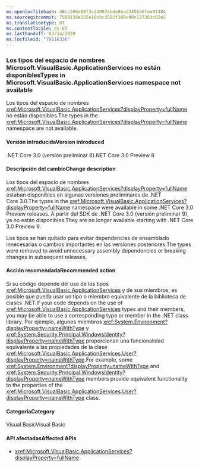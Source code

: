 ```yaml
---
ms.openlocfilehash: d8cc506d60f3c24087ebde8ead345656fea0f484
ms.sourcegitcommit: 7588136e355e10cbc2582f389c90c127363c02a5
ms.translationtype: HT
ms.contentlocale: es-ES
ms.lasthandoff: 03/14/2020
ms.locfileid: "76116336"
---
```

### <a name="types-in-microsoftvisualbasicapplicationservices-namespace-not-available"></a><span data-ttu-id="5ee9e-101">Los tipos del espacio de nombres Microsoft.VisualBasic.ApplicationServices no están disponibles</span><span class="sxs-lookup"><span data-stu-id="5ee9e-101">Types in Microsoft.VisualBasic.ApplicationServices namespace not available</span></span>

<span data-ttu-id="5ee9e-102">Los tipos del espacio de nombres <xref:Microsoft.VisualBasic.ApplicationServices?displayProperty=fullName> no están disponibles.</span><span class="sxs-lookup"><span data-stu-id="5ee9e-102">The types in the <xref:Microsoft.VisualBasic.ApplicationServices?displayProperty=fullName> namespace are not available.</span></span>

#### <a name="version-introduced"></a><span data-ttu-id="5ee9e-103">Versión introducida</span><span class="sxs-lookup"><span data-stu-id="5ee9e-103">Version introduced</span></span>

<span data-ttu-id="5ee9e-104">.NET Core 3.0 (versión preliminar 8)</span><span class="sxs-lookup"><span data-stu-id="5ee9e-104">.NET Core 3.0 Preview 8</span></span>

#### <a name="change-description"></a><span data-ttu-id="5ee9e-105">Descripción del cambio</span><span class="sxs-lookup"><span data-stu-id="5ee9e-105">Change description</span></span>

<span data-ttu-id="5ee9e-106">Los tipos del espacio de nombres <xref:Microsoft.VisualBasic.ApplicationServices?displayProperty=fullName> estaban disponibles en algunas versiones preliminares de .NET Core 3.0.</span><span class="sxs-lookup"><span data-stu-id="5ee9e-106">The types in the <xref:Microsoft.VisualBasic.ApplicationServices?displayProperty=fullName> namespace were available in some .NET Core 3.0 Preview releases.</span></span> <span data-ttu-id="5ee9e-107">A partir del SDK de .NET Core 3.0 (versión preliminar 9), ya no están disponibles.</span><span class="sxs-lookup"><span data-stu-id="5ee9e-107">They are no longer available starting with .NET Core 3.0 Preview 9.</span></span>

<span data-ttu-id="5ee9e-108">Los tipos se han quitado para evitar dependencias de ensamblado innecesarias o cambios importantes en las versiones posteriores.</span><span class="sxs-lookup"><span data-stu-id="5ee9e-108">The types were removed to avoid unnecessary assembly dependencies or breaking changes in subsequent releases.</span></span>

#### <a name="recommended-action"></a><span data-ttu-id="5ee9e-109">Acción recomendada</span><span class="sxs-lookup"><span data-stu-id="5ee9e-109">Recommended action</span></span>

<span data-ttu-id="5ee9e-110">Si su código depende del uso de los tipos <xref:Microsoft.VisualBasic.ApplicationServices> y de sus miembros, es posible que pueda usar un tipo o miembro equivalente de la biblioteca de clases .NET.</span><span class="sxs-lookup"><span data-stu-id="5ee9e-110">If your code depends on the use of <xref:Microsoft.VisualBasic.ApplicationServices> types and their members, you may be able to use a corresponding type or member in the .NET class library.</span></span> <span data-ttu-id="5ee9e-111">Por ejemplo, algunos miembros <xref:System.Environment?displayProperty=nameWithType> y <xref:System.Security.Principal.WindowsIdentity?displayProperty=nameWithType> proporcionan una funcionalidad equivalente a las propiedades de la clase <xref:Microsoft.VisualBasic.ApplicationServices.User?displayProperty=nameWithType>.</span><span class="sxs-lookup"><span data-stu-id="5ee9e-111">For example, some <xref:System.Environment?displayProperty=nameWithType> and <xref:System.Security.Principal.WindowsIdentity?displayProperty=nameWithType> members provide equivalent functionality to the properties of the <xref:Microsoft.VisualBasic.ApplicationServices.User?displayProperty=nameWithType> class.</span></span>

#### <a name="category"></a><span data-ttu-id="5ee9e-112">Categoría</span><span class="sxs-lookup"><span data-stu-id="5ee9e-112">Category</span></span>

<span data-ttu-id="5ee9e-113">Visual Basic</span><span class="sxs-lookup"><span data-stu-id="5ee9e-113">Visual Basic</span></span>

#### <a name="affected-apis"></a><span data-ttu-id="5ee9e-114">API afectadas</span><span class="sxs-lookup"><span data-stu-id="5ee9e-114">Affected APIs</span></span>

- <xref:Microsoft.VisualBasic.ApplicationServices?displayProperty=fullName>

<!--

### Affected APIs

- `N:Microsoft.VisualBasic.ApplicationServices`

-->
